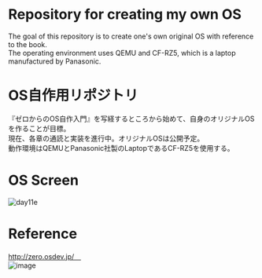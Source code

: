 # Repository for creating my own OS <br>
The goal of this repository is to create one's own original OS with reference to the book.<br>
The operating environment uses QEMU and CF-RZ5, which is a laptop manufactured by Panasonic.<br>


# OS自作用リポジトリ <br>
『ゼロからのOS自作入門』を写経するところから始めて、自身のオリジナルOSを作ることが目標。<br>
現在、各章の通読と実装を進行中。オリジナルOSは公開予定。<br>
動作環境はQEMUとPanasonic社製のLaptopであるCF-RZ5を使用する。<br>

# OS Screen
![day11e](https://user-images.githubusercontent.com/74296872/174435952-9a82c493-00ba-43a5-aee1-8473088e6e64.png)

# Reference
http://zero.osdev.jp/　<br>
![image](https://user-images.githubusercontent.com/74296872/173007556-5feaa90e-a987-4574-867c-3d0823655e1c.png)
